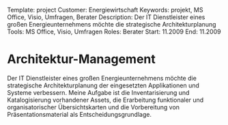 Template: project
Customer: Energiewirtschaft
Keywords: projekt, MS Office, Visio, Umfragen, Berater
Description: Der IT Dienstleister eines großen Energieunternehmens möchte die strategische Architekturplanung
Tools: MS Office, Visio, Umfragen
Roles: Berater
Start: 11.2009
End: 11.2009

# Architektur-Management

Der IT Dienstleister eines großen Energieunternehmens möchte die strategische Architekturplanung der eingesetzten Applikationen und Systeme verbessern. Meine Aufgabe ist die Inventarisierung und Katalogisierung vorhandener Assets, die Erarbeitung funktionaler und organisatorischer Übersichtskarten und die Vorbereitung von Präsentationsmaterial als Entscheidungsgrundlage.


